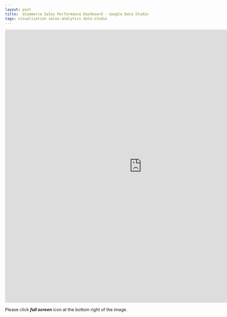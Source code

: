```yaml
---
layout: post
title:  eCommerce Sales Performance Dashboard - Google Data Studio
tags: visualization sales-analytics data-studio
---
```


<iframe  src="https://datastudio.google.com/embed/reporting/6ed1fec7-3442-464f-a4bd-cf1c5efc758a/page/JZkKC" frameborder="0" style="border:0" width= 900px height=900px allowfullscreen></iframe>

Please click ***full screen*** icon  at the bottom right of the image. 

